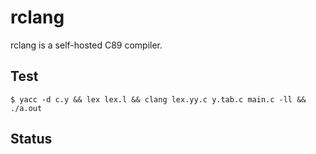 # rclang

rclang is a self-hosted C89 compiler.

## Test
```
$ yacc -d c.y && lex lex.l && clang lex.yy.c y.tab.c main.c -ll && ./a.out
```

## Status
